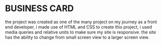 # BUSINESS CARD 
the project was created as one of the many project on my journey as a front end developer,
i made use of HTML and CSS to create this project, i used media queries and relative units to make sure my site is responsive.
the site has the ability to change from small screen view to a larger screen view.
